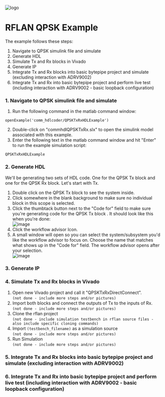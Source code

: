 ![logo](../../docs/BytePipe_Logo.png)

# RFLAN QPSK Example

The example follows these steps:
1. Navigate to QPSK simulink file and simulate
2. Generate HDL
3. Simulate Tx and Rx blocks in Vivado
4. Generate IP
5. Integrate Tx and Rx blocks into basic bytepipe project and simulate (excluding interaction with ADRV9002)
6. Integrate Tx and Rx into basic bytepipe project and perform live test (including interaction with ADRV9002 - basic loopback configuration)

### 1. Navigate to QPSK simulink file and simulate
  1. Run the following command in the matlab command window:
```
openExample('comm_hdlcoder/QPSKTxRxHDLExample')
```
  2. Double-click on "commhdlQPSKTxRx.slx" to open the simulink model associated with this example.
  3. Enter the following text in the matlab command window and hit "Enter" to run the example simulation script:
```
QPSKTxRxHDLExample
```
### 2. Generate HDL
We'll be generating two sets of HDL code. One for the QPSK Tx block and one for the QPSK Rx block. Let's start with Tx.
  1. Double click on the QPSK Tx block to see the system inside.
  2. Click somewhere in the blank background to make sure no individual block in this scope is selected.
  3. Click the thumbtack button next to the "Code for" field to make sure you're generating code for the QPSK Tx block .
  It should look like this when you're done:<br>
 ![image](https://user-images.githubusercontent.com/122583249/215590267-54345150-1b8c-4d64-9408-0e6275ce6ba1.png)
  4. Click the workflow advisor Icon.
  5. A small window will open so you can select the system/subsystem you'd like the workflow advisor to focus on. Choose the name that matches what shows up in the "Code for" field. The workflow advisor opens after your selection.<br>
 ![image](https://user-images.githubusercontent.com/122583249/215621680-cc484861-7188-411e-83e1-e6a82db46dcb.png)

### 3. Generate IP
### 4. Simulate Tx and Rx blocks in Vivado
  1. Open new Vivado project and call it "QPSKTxRxDirectConnect". <br> ` (not done - include more steps and/or pictures) `
  2. Import both blocks and connect the outputs of Tx to the inputs of Rx. <br>`(not done - include more steps and/or pictures)`
  3. Clone the rflan project<br>`(not done - include simulation testbench in rflan source files - also include specific cloning commands)`
  4. Import `(testbench_filename)` as a simulation source <br>`(not done - include more steps and/or pictures)`
  5. Run Simulation <br>`(not done - include more steps and/or pictures)`
### 5. Integrate Tx and Rx blocks into basic bytepipe project and simulate (excluding interaction with ADRV9002)

### 6. Integrate Tx and Rx into basic bytepipe project and perform live test (including interaction with ADRV9002 - basic loopback configuration)

<!--The rflan qpsk example utilizes the basic [rflan build](https://github.com/NextGenRF-Design-Inc/bytepipe_sdk/src/rflan/README.md) to send baseband information over a bandpass channel. 

The example follows these steps:
1. Generate input bits
2. Transform symbols into I and Q samples 
3. Write samples to bytepipe using the CLI (command line interface)
4. Bytepipe streams samples to ADRV9002 RF IC for modulation
5. Bandpass signal interacts with communication channel
6. Bytepipe streams demodulated samples from ADRV9002 RF IC 
7. Read samples from bytepipe using the CLI (command line interface)
8. transform I and Q samples into output bits
9. Compare received and transmitted bits

### 1.Generate input bits

We chose to randomly generate packet payloads of 2240 bits. 
Each payload is accompanied by a 26 bit preamble in each packet.
Frame Efficiency = (payload_length)/(payload_length + overhead_length) = 2240/(2240 + 26) = 0.9885

### 2. Transform Symbols into baseband I and Q samples

A QPSK modulator uses each pair of bits (non-overlapping) to decide the amplitude of I and Q components produced on it's output.
These waveforms are then passes through an FIR RRC filter.

### 3. Write samples to bytepipe using the CLI (command line interface)

Now it's time to take the baseband signal produced in step 2 and modulate it to a frequency suitable for a given channel. 
We'll do this by streaming I and Q samples to the bytepipe through it's CLI. The attached model will handle this. (!!attach model!!)

### 4. Bytepipe streams samples to ADRV9002 RF IC for modulation
```javascript
var s = "JavaScript syntax highlighting";
alert(s);
```

### 5. Bandpass signal interacts with communication channel


### 6. Bytepipe streams demodulated samples from ADRV9002 RF IC 


### 7. Read samples from bytepipe using the CLI (command line interface)


### 8. transform I and Q samples into output bits


### 9. Compare received and transmitted symbols-->
